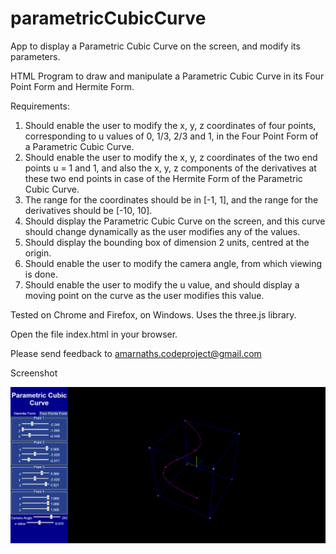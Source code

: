 # parametricCubicCurve
App to display a Parametric Cubic Curve on the screen, and modify its parameters.

HTML Program to draw and manipulate a Parametric Cubic Curve in its Four Point Form and Hermite Form.

Requirements:
   1. Should enable the user to modify the x, y, z coordinates of four points, corresponding to u values of 0, 1/3, 2/3 and 1,
      in the Four Point Form of a Parametric Cubic Curve.
   2. Should enable the user to modify the x, y, z coordinates of the two end points u = 1 and 1, 
      and also the x, y, z components of the derivatives at these two end points
      in case of the Hermite Form of the Parametric Cubic Curve.
   3. The range for the coordinates should be in [-1, 1], and the range
      for the derivatives should be [-10, 10].
   4. Should display the Parametric Cubic Curve on the screen, and this curve should 
      change dynamically as the user modifies any of the values.
   5. Should display the bounding box of dimension 2 units, centred at the origin.
   6. Should enable the user to modify the camera angle, from which viewing is done.
   7. Should enable the user to modify the u value, and should display a moving point
      on the curve as the user modifies this value.

Tested on Chrome and Firefox, on Windows.
Uses the three.js library. 

Open the file index.html in your browser.

Please send feedback to amarnaths.codeproject@gmail.com

Screenshot

![Screenshot of ParametricCubicCurve](https://github.com/amarnaths0005/parametricCubicCurve/blob/master/pcCurve.png)

